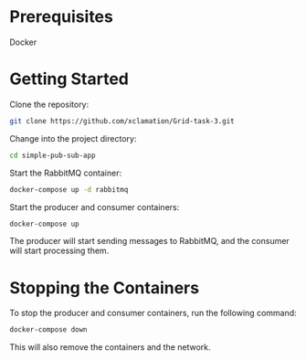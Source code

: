 # Prerequisites
Docker

# Getting Started

Clone the repository:
```bash
git clone https://github.com/xclamation/Grid-task-3.git
```

Change into the project directory:
```bash
cd simple-pub-sub-app
```

Start the RabbitMQ container:
```bash
docker-compose up -d rabbitmq
```

Start the producer and consumer containers:
```bash
docker-compose up
```
The producer will start sending messages to RabbitMQ, and the consumer will start processing them.

# Stopping the Containers

To stop the producer and consumer containers, run the following command:
```sh
docker-compose down
```

This will also remove the containers and the network.
